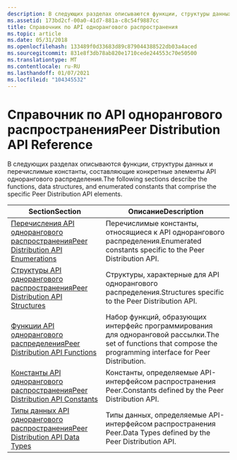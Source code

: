 ```yaml
---
description: В следующих разделах описываются функции, структуры данных и перечислимые константы, составляющие конкретные элементы API однорангового распределения.
ms.assetid: 173bd2cf-00a0-41d7-881a-c8c54f9887cc
title: Справочник по API однорангового распространения
ms.topic: article
ms.date: 05/31/2018
ms.openlocfilehash: 133489f0d33683d89c879044388522db03a4aced
ms.sourcegitcommit: 831e8f3db78ab820e1710cede244553c70e50500
ms.translationtype: MT
ms.contentlocale: ru-RU
ms.lasthandoff: 01/07/2021
ms.locfileid: "104345532"
---
```

# <a name="peer-distribution-api-reference"></a><span data-ttu-id="b77a9-103">Справочник по API однорангового распространения</span><span class="sxs-lookup"><span data-stu-id="b77a9-103">Peer Distribution API Reference</span></span>

<span data-ttu-id="b77a9-104">В следующих разделах описываются функции, структуры данных и перечислимые константы, составляющие конкретные элементы API однорангового распределения.</span><span class="sxs-lookup"><span data-stu-id="b77a9-104">The following sections describe the functions, data structures, and enumerated constants that comprise the specific Peer Distribution API elements.</span></span>



| <span data-ttu-id="b77a9-105">Section</span><span class="sxs-lookup"><span data-stu-id="b77a9-105">Section</span></span>                                                                      | <span data-ttu-id="b77a9-106">Описание</span><span class="sxs-lookup"><span data-stu-id="b77a9-106">Description</span></span>                                                                        |
|------------------------------------------------------------------------------|------------------------------------------------------------------------------------|
| [<span data-ttu-id="b77a9-107">Перечисления API однорангового распространения</span><span class="sxs-lookup"><span data-stu-id="b77a9-107">Peer Distribution API Enumerations</span></span>](peer-distribution-api-enumerations.md) | <span data-ttu-id="b77a9-108">Перечислимые константы, относящиеся к API однорангового распределения.</span><span class="sxs-lookup"><span data-stu-id="b77a9-108">Enumerated constants specific to the Peer Distribution API.</span></span>                        |
| [<span data-ttu-id="b77a9-109">Структуры API однорангового распространения</span><span class="sxs-lookup"><span data-stu-id="b77a9-109">Peer Distribution API Structures</span></span>](peer-distribution-api-structures.md)     | <span data-ttu-id="b77a9-110">Структуры, характерные для API однорангового распределения.</span><span class="sxs-lookup"><span data-stu-id="b77a9-110">Structures specific to the Peer Distribution API.</span></span>                                  |
| [<span data-ttu-id="b77a9-111">Функции API однорангового распределения</span><span class="sxs-lookup"><span data-stu-id="b77a9-111">Peer Distribution API Functions</span></span>](peer-distribution-api-functions.md)       | <span data-ttu-id="b77a9-112">Набор функций, образующих интерфейс программирования для одноранговой рассылки.</span><span class="sxs-lookup"><span data-stu-id="b77a9-112">The set of functions that compose the programming interface for Peer Distribution.</span></span> |
| [<span data-ttu-id="b77a9-113">Константы API однорангового распространения</span><span class="sxs-lookup"><span data-stu-id="b77a9-113">Peer Distribution API Constants</span></span>](peer-distribution-api-constants.md)       | <span data-ttu-id="b77a9-114">Константы, определяемые API-интерфейсом распространения Peer.</span><span class="sxs-lookup"><span data-stu-id="b77a9-114">Constants defined by the Peer Distribution API.</span></span>                                    |
| [<span data-ttu-id="b77a9-115">Типы данных API однорангового распространения</span><span class="sxs-lookup"><span data-stu-id="b77a9-115">Peer Distribution API Data Types</span></span>](peer-distribution-api-data-types.md)     | <span data-ttu-id="b77a9-116">Типы данных, определяемые API-интерфейсом распространения Peer.</span><span class="sxs-lookup"><span data-stu-id="b77a9-116">Data Types defined by the Peer Distribution API.</span></span>                                   |



 

 

 



